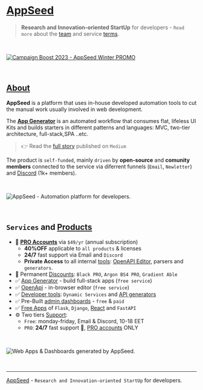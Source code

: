 # [AppSeed](https://appseed.us/)

> **Research and Innovation-oriented StartUp** for developers - `Read more` about the [team](https://appseed.us/about/) and service [terms](https://appseed.us/terms/). 

<br />

[![Campaign Boost 2023 - AppSeed Winter PROMO](https://user-images.githubusercontent.com/51070104/207626921-2cd669fe-457f-47a3-83b3-b58d5ba7d46f.jpg)](https://appseed.us/discounts/)

<br />

## [About](https://appseed.us/about/) 

**AppSeed** is a platform that uses in-house developed automation tools to cut the manual work usually involved in web development. 

The **[App Generator](https://appseed.us)** is an automated workflow that consumes flat, lifeless UI Kits and builds starters in different patterns and languages: MVC, two-tier architecture, full-stack,SPA ..etc. 

> 👉 Read the [full story](https://medium.com/@appseed.us/appseed-2019-status-and-further-steps-7517dab886d4) published on `Medium`

The product is `self-funded`, mainly `driven` by **open-source** and **comunity members** connected to the service via diferrent funnels (`Email`, `Newletter`) and [Discord](https://discord.gg/fZC6hup) (1k+ members).  

<br />

![AppSeed - Automation platform for developers.](https://user-images.githubusercontent.com/51070104/204030603-db09a5f3-41ef-4cc4-8564-07abb9a64f53.png)

<br /> 

 ## `Services` and [Products](https://appseed.us/admin-dashboards/open-source/)

- 🚀 **[PRO Accounts](https://appseed.us/terms/)** via `$49/yr` (annual subscription)
  - **40%OFF** applicable to `all products` & licenses
  - **24/7** fast support via Email and `Discord`
  - **Private Access** to all internal [tools](https://appseed.us/developer-tools/): [OpenAPI Editor](https://appseed.us/generator/openapi/), parsers and `generators`.
- 🎁 Permanent [Discounts](https://appseed.us/discounts/): `Black PRO`, `Argon BS4 PRO`, `Gradient Able`
- ✅ [App Generator](https://appseed.us/generator/) - build full-stack apps (`free service`)
- ✅ [OpenApi](https://appseed.us/generator/openapi/) - in-browser editor (`free service`)
- ✅ [Developer tools](https://appseed.us/developer-tools/): `Dynamic Services` and [API generators](https://appseed.us/developer-tools/django-dynamic-api/)
- ✅ Pre-Built [admin dashboards](https://appseed.us/admin-dashboards/open-source/) - `free` & `paid` 
- ✅ [Free Apps](https://appseed.us/apps/free/) of `Flask`, `Django`, [React](https://appseed.us/apps/react/) and `FastAPI` 
- ⚙️ Two tiers [Support](https://appseed.us/support/): 
  - `Free`: monday-friday, Email & Discord, 10-18 EET
  - `PRO`: **24/7** fast support 🚀, [PRO accounts](https://appseed.us/terms/) ONLY  

<br />

![Web Apps & Dashboards generated by AppSeed.](https://user-images.githubusercontent.com/51070104/204031133-d8825143-c061-4e44-b2b5-2a5ce36c0db1.png)

<br />

---
[AppSeed](https://appseed.us) - `Research and Innovation-oriented StartUp` for developers. 
